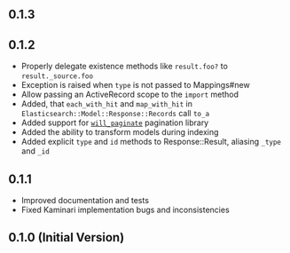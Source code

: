 ## 0.1.3

## 0.1.2

* Properly delegate existence methods like `result.foo?` to `result._source.foo`
* Exception is raised when `type` is not passed to Mappings#new
* Allow passing an ActiveRecord scope to the `import` method
* Added, that `each_with_hit` and `map_with_hit` in `Elasticsearch::Model::Response::Records` call `to_a`
* Added support for [`will_paginate`](https://github.com/mislav/will_paginate) pagination library
* Added the ability to transform models during indexing
* Added explicit `type` and `id` methods to Response::Result, aliasing `_type` and `_id`

## 0.1.1

* Improved documentation and tests
* Fixed Kaminari implementation bugs and inconsistencies

## 0.1.0 (Initial Version)
